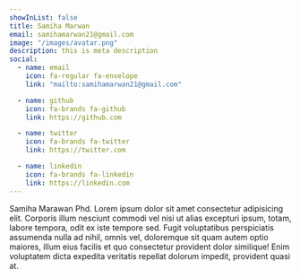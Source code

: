 ```yaml
---
showInList: false 
title: Samiha Marwan
email: samihamarwan21@gmail.com
image: "/images/avatar.png"
description: this is meta description
social:
  - name: email
    icon: fa-regular fa-envelope
    link: "mailto:samihamarwan21@gmail.com"

  - name: github
    icon: fa-brands fa-github
    link: https://github.com

  - name: twitter
    icon: fa-brands fa-twitter
    link: https://twitter.com

  - name: linkedin
    icon: fa-brands fa-linkedin
    link: https://linkedin.com
---
```


Samiha Marawan Phd.
Lorem ipsum dolor sit amet consectetur adipisicing elit. Corporis illum nesciunt commodi vel nisi ut alias excepturi ipsum, totam, labore tempora, odit ex iste tempore sed. Fugit voluptatibus perspiciatis assumenda nulla ad nihil, omnis vel, doloremque sit quam autem optio maiores, illum eius facilis et quo consectetur provident dolor similique! Enim voluptatem dicta expedita veritatis repellat dolorum impedit, provident quasi at.
